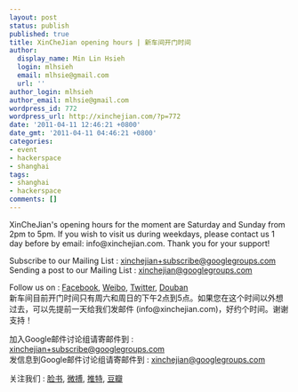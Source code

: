 ```yaml
---
layout: post
status: publish
published: true
title: XinCheJian opening hours | 新车间开门时间
author:
  display_name: Min Lin Hsieh
  login: mlhsieh
  email: mlhsie@gmail.com
  url: ''
author_login: mlhsieh
author_email: mlhsie@gmail.com
wordpress_id: 772
wordpress_url: http://xinchejian.com/?p=772
date: '2011-04-11 12:46:21 +0800'
date_gmt: '2011-04-11 04:46:21 +0800'
categories:
- event
- hackerspace
- shanghai
tags:
- shanghai
- hackerspace
comments: []
---
```

<p><!--:en-->XinCheJian's opening hours for the moment are Saturday and Sunday from 2pm to 5pm. If you wish to visit us during weekdays, please contact us 1 day before by email: info@xinchejian.com. Thank you for your support!</p>
<p>Subscribe to our Mailing List : <a href="mailto:xinchejian+subscribe@googlegroups.com">xinchejian+subscribe@googlegroups.com</a><br />
Sending a post to our Mailing List : <a href="mailto:xinchejian@googlegroups.com">xinchejian@googlegroups.com</a></p>
<p>Follow us on : <a href="http://www.facebook.com/pages/新车间-Xin-Che-Jian/175737115791930">Facebook</a>, <a href="http://t.sina.com.cn/xinchejian">Weibo</a>, <a href="http://twitter.com/xinchejian">Twitter</a>, <a href="http://www.douban.com/people/50667890/">Douban</a><br />
<!--:--><!--:zh-->新车间目前开门时间只有周六和周日的下午2点到5点。如果您在这个时间以外想过去，可以先提前一天给我们发邮件 (info@xinchejian.com)，好约个时间。谢谢支持！</p>
<p>加入Google邮件讨论组请寄邮件到 : <a href="mailto:xinchejian+subscribe@googlegroups.com">xinchejian+subscribe@googlegroups.com</a><br />
发信息到Google邮件讨论组请寄邮件到 : <a href="mailto:xinchejian@googlegroups.com">xinchejian@googlegroups.com</a></p>
<p>关注我们 : <a href="http://www.facebook.com/pages/新车间-Xin-Che-Jian/175737115791930">脸书</a>, <a href="http://t.sina.com.cn/xinchejian">微搏</a>, <a href="http://twitter.com/xinchejian">推特</a>, <a href="http://www.douban.com/people/50667890/">豆瓣</a><br />
<!--:--></p>
